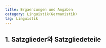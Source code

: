```yaml
---
title: Ergaenzungen und Angaben
category: Linguistik(Germanistik)
tag: Linguistik
---
```


## 1\. Satzglieder와 Satzgliedeteile
